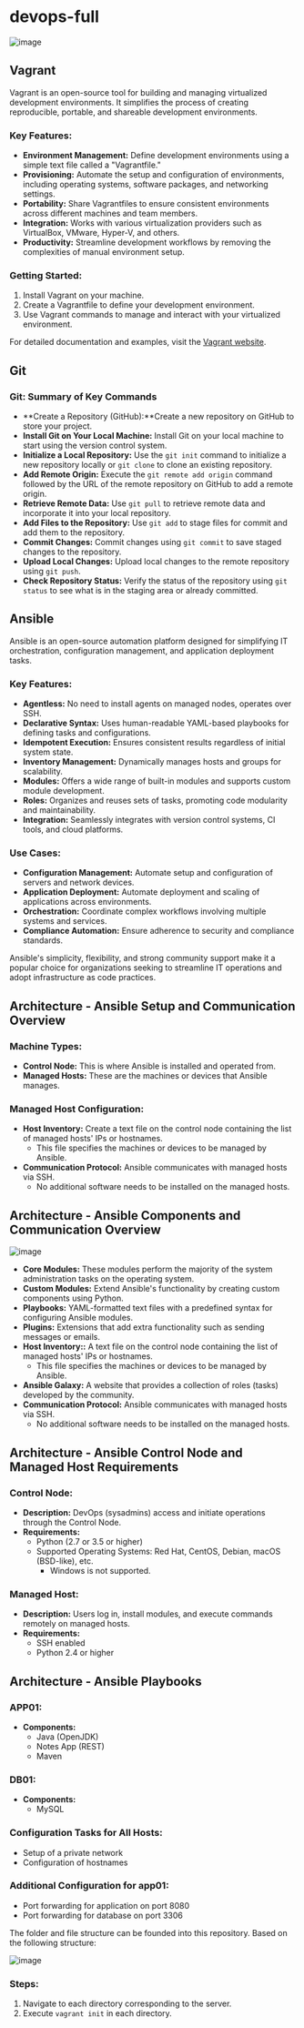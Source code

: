 # devops-full
![image](https://github.com/glauberss2007/devops-java-node-redis-mysql/assets/22028539/e3cb9b54-45c7-4fc9-bd36-ec25becc3dfd)

## Vagrant
Vagrant is an open-source tool for building and managing virtualized development environments. It simplifies the process of creating reproducible, portable, and shareable development environments.

### Key Features:

- **Environment Management:** Define development environments using a simple text file called a "Vagrantfile."
- **Provisioning:** Automate the setup and configuration of environments, including operating systems, software packages, and networking settings.
- **Portability:** Share Vagrantfiles to ensure consistent environments across different machines and team members.
- **Integration:** Works with various virtualization providers such as VirtualBox, VMware, Hyper-V, and others.
- **Productivity:** Streamline development workflows by removing the complexities of manual environment setup.

### Getting Started:

1. Install Vagrant on your machine.
2. Create a Vagrantfile to define your development environment.
3. Use Vagrant commands to manage and interact with your virtualized environment.

For detailed documentation and examples, visit the [Vagrant website](https://www.vagrantup.com/).

## Git 
### Git: Summary of Key Commands

- **Create a Repository (GitHub):**Create a new repository on GitHub to store your project.
- **Install Git on Your Local Machine:** Install Git on your local machine to start using the version control system.
- **Initialize a Local Repository:** Use the `git init` command to initialize a new repository locally or `git clone` to clone an existing repository.
- **Add Remote Origin:** Execute the `git remote add origin` command followed by the URL of the remote repository on GitHub to add a remote origin.
- **Retrieve Remote Data:** Use `git pull` to retrieve remote data and incorporate it into your local repository.
- **Add Files to the Repository:** Use `git add` to stage files for commit and add them to the repository.
- **Commit Changes:** Commit changes using `git commit` to save staged changes to the repository.
- **Upload Local Changes:** Upload local changes to the remote repository using `git push`.
- **Check Repository Status:** Verify the status of the repository using `git status` to see what is in the staging area or already committed.

## Ansible
Ansible is an open-source automation platform designed for simplifying IT orchestration, configuration management, and application deployment tasks.

### Key Features:

- **Agentless:** No need to install agents on managed nodes, operates over SSH.
- **Declarative Syntax:** Uses human-readable YAML-based playbooks for defining tasks and configurations.
- **Idempotent Execution:** Ensures consistent results regardless of initial system state.
- **Inventory Management:** Dynamically manages hosts and groups for scalability.
- **Modules:** Offers a wide range of built-in modules and supports custom module development.
- **Roles:** Organizes and reuses sets of tasks, promoting code modularity and maintainability.
- **Integration:** Seamlessly integrates with version control systems, CI tools, and cloud platforms.

### Use Cases:

- **Configuration Management:** Automate setup and configuration of servers and network devices.
- **Application Deployment:** Automate deployment and scaling of applications across environments.
- **Orchestration:** Coordinate complex workflows involving multiple systems and services.
- **Compliance Automation:** Ensure adherence to security and compliance standards.

Ansible's simplicity, flexibility, and strong community support make it a popular choice for organizations seeking to streamline IT operations and adopt infrastructure as code practices.

## Architecture - Ansible Setup and Communication Overview

### Machine Types:
- **Control Node:** This is where Ansible is installed and operated from.
- **Managed Hosts:** These are the machines or devices that Ansible manages.

### Managed Host Configuration:
- **Host Inventory:** Create a text file on the control node containing the list of managed hosts' IPs or hostnames.
  - This file specifies the machines or devices to be managed by Ansible.
- **Communication Protocol:** Ansible communicates with managed hosts via SSH.
  - No additional software needs to be installed on the managed hosts.

## Architecture - Ansible Components and Communication Overview

![image](https://github.com/glauberss2007/devops-java-node-redis-mysql/assets/22028539/4150de89-d275-4451-a95a-95773fe3d11b)

- **Core Modules:** These modules perform the majority of the system administration tasks on the operating system.
- **Custom Modules:** Extend Ansible's functionality by creating custom components using Python.
- **Playbooks:** YAML-formatted text files with a predefined syntax for configuring Ansible modules.
- **Plugins:** Extensions that add extra functionality such as sending messages or emails.
- **Host Inventory::** A text file on the control node containing the list of managed hosts' IPs or hostnames.
  - This file specifies the machines or devices to be managed by Ansible.
- **Ansible Galaxy:** A website that provides a collection of roles (tasks) developed by the community.
- **Communication Protocol:** Ansible communicates with managed hosts via SSH.
  - No additional software needs to be installed on the managed hosts.
 
## Architecture - Ansible Control Node and Managed Host Requirements

### Control Node:
- **Description:** DevOps (sysadmins) access and initiate operations through the Control Node.
- **Requirements:**
  - Python (2.7 or 3.5 or higher)
  - Supported Operating Systems: Red Hat, CentOS, Debian, macOS (BSD-like), etc.
    - Windows is not supported.

### Managed Host:
- **Description:** Users log in, install modules, and execute commands remotely on managed hosts.
- **Requirements:**
  - SSH enabled
  - Python 2.4 or higher
 
## Architecture - Ansible Playbooks
  
### APP01:
- **Components:**
  - Java (OpenJDK)
  - Notes App (REST)
  - Maven

### DB01:
- **Components:**
  - MySQL

### Configuration Tasks for All Hosts:
- Setup of a private network
- Configuration of hostnames

### Additional Configuration for app01:
- Port forwarding for application on port 8080
- Port forwarding for database on port 3306

The folder and file structure can be founded into this repository. Based on the following structure:

![image](https://github.com/glauberss2007/devops-java-node-redis-mysql/assets/22028539/eb874f90-2fad-4848-9f8d-5bffdf0010e2)

### Steps:
1. Navigate to each directory corresponding to the server.
2. Execute `vagrant init` in each directory.





